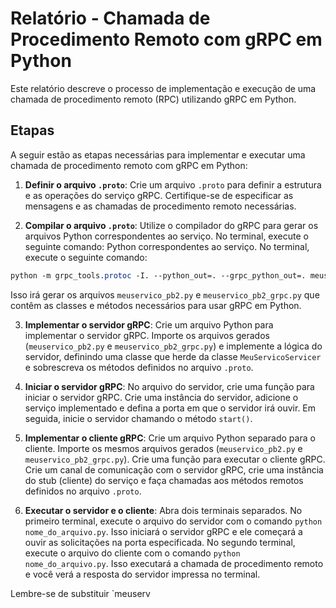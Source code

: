 # Relatório - Chamada de Procedimento Remoto com gRPC em Python

Este relatório descreve o processo de implementação e execução de uma chamada de procedimento remoto (RPC) utilizando gRPC em Python.

## Etapas

A seguir estão as etapas necessárias para implementar e executar uma chamada de procedimento remoto com gRPC em Python:

1. **Definir o arquivo `.proto`**: Crie um arquivo `.proto` para definir a estrutura e as operações do serviço gRPC. Certifique-se de especificar as mensagens e as chamadas de procedimento remoto necessárias.

2. **Compilar o arquivo `.proto`**: Utilize o compilador do gRPC para gerar os arquivos Python correspondentes ao serviço. No terminal, execute o seguinte comando:
Python correspondentes ao serviço. No terminal, execute o seguinte comando:
``````CSS
python -m grpc_tools.protoc -I. --python_out=. --grpc_python_out=. meuservico.proto
``````

Isso irá gerar os arquivos `meuservico_pb2.py` e `meuservico_pb2_grpc.py` que contêm as classes e métodos necessários para usar gRPC em Python.

3. **Implementar o servidor gRPC**: Crie um arquivo Python para implementar o servidor gRPC. Importe os arquivos gerados (`meuservico_pb2.py` e `meuservico_pb2_grpc.py`) e implemente a lógica do servidor, definindo uma classe que herde da classe `MeuServicoServicer` e sobrescreva os métodos definidos no arquivo `.proto`.

4. **Iniciar o servidor gRPC**: No arquivo do servidor, crie uma função para iniciar o servidor gRPC. Crie uma instância do servidor, adicione o serviço implementado e defina a porta em que o servidor irá ouvir. Em seguida, inicie o servidor chamando o método `start()`.

5. **Implementar o cliente gRPC**: Crie um arquivo Python separado para o cliente. Importe os mesmos arquivos gerados (`meuservico_pb2.py` e `meuservico_pb2_grpc.py`). Crie uma função para executar o cliente gRPC. Crie um canal de comunicação com o servidor gRPC, crie uma instância do stub (cliente) do serviço e faça chamadas aos métodos remotos definidos no arquivo `.proto`.

6. **Executar o servidor e o cliente**: Abra dois terminais separados. No primeiro terminal, execute o arquivo do servidor com o comando `python nome_do_arquivo.py`. Isso iniciará o servidor gRPC e ele começará a ouvir as solicitações na porta especificada. No segundo terminal, execute o arquivo do cliente com o comando `python nome_do_arquivo.py`. Isso executará a chamada de procedimento remoto e você verá a resposta do servidor impressa no terminal.

Lembre-se de substituir `meuserv

